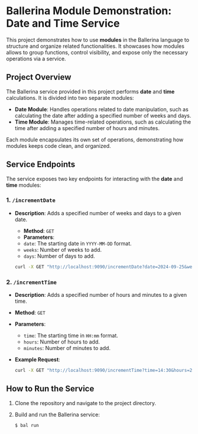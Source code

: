 # Ballerina Module Demonstration: Date and Time Service

This project demonstrates how to use **modules** in the Ballerina language to structure and organize related functionalities. It showcases how modules allows to group functions, control visibility, and expose only the necessary operations via a service.

## Project Overview

The Ballerina service provided in this project performs **date** and **time** calculations. It is divided into two separate modules:

- **Date Module**: Handles operations related to date manipulation, such as calculating the date after adding a specified number of weeks and days.
- **Time Module**: Manages time-related operations, such as calculating the time after adding a specified number of hours and minutes.

Each module encapsulates its own set of operations, demonstrating how modules keeps code clean, and organized.

## Service Endpoints

The service exposes two key endpoints for interacting with the **date** and **time** modules:

### 1. `/incrementDate`

- **Description**: Adds a specified number of weeks and days to a given date.
  - **Method**: `GET`
  - **Parameters**:
  - `date`: The starting date in `YYYY-MM-DD` format.
  - `weeks`: Number of weeks to add.
  - `days`: Number of days to add.

  ```bash
  curl -X GET "http://localhost:9090/incrementDate?date=2024-09-25&weeks=2&days=5"
  ```

### 2. `/incrementTime`

- **Description**: Adds a specified number of hours and minutes to a given time.
- **Method**: `GET`
- **Parameters**:
  - `time`: The starting time in `HH:mm` format.
  - `hours`: Number of hours to add.
  - `minutes`: Number of minutes to add.
- **Example Request**:

  ```bash
  curl -X GET "http://localhost:9090/incrementTime?time=14:30&hours=2&minutes=45"
  ```

## How to Run the Service

1. Clone the repository and navigate to the project directory.
2. Build and run the Ballerina service:

   ```bash
   $ bal run
   ```

